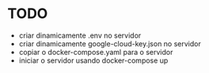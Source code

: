 # TODO

- criar dinamicamente .env no servidor
- criar dinamicamente google-cloud-key.json no servidor
- copiar o docker-compose.yaml para o servidor
- iniciar o servidor usando docker-compose up
